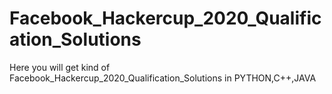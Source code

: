 # Facebook_Hackercup_2020_Qualification_Solutions
Here you will get kind of Facebook_Hackercup_2020_Qualification_Solutions in PYTHON,C++,JAVA

